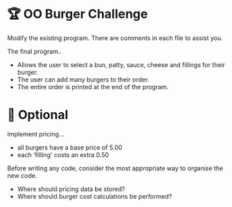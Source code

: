 # 🏆 OO Burger Challenge

Modify the existing program. There are comments in each file to assist you.

The final program..

* Allows the user to select a bun, patty, sauce, cheese and fillings for their burger.
* The user can add many burgers to their order.
* The entire order is printed at the end of the program.

# 🌱 Optional

Implement pricing...

* all burgers have a base price of 5.00
* each 'filling' costs an extra 0.50

Before writing any code, consider the most appropriate way to organise the new code.

* Where should pricing data be stored?
* Where should burger cost calculations be performed?